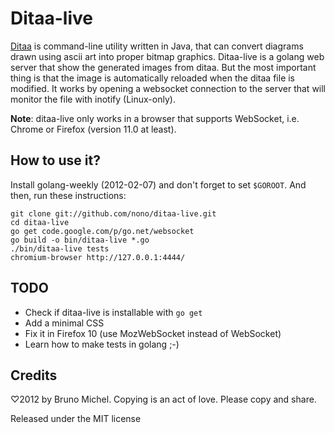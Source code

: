 Ditaa-live
==========

[Ditaa](http://ditaa.sourceforge.net/) is command-line utility written in
Java, that can convert diagrams drawn using ascii art into proper bitmap
graphics. Ditaa-live is a golang web server that show the generated images
from ditaa. But the most important thing is that the image is automatically
reloaded when the ditaa file is modified. It works by opening a websocket
connection to the server that will monitor the file with inotify (Linux-only).

**Note**: ditaa-live only works in a browser that supports WebSocket,
i.e. Chrome or Firefox (version 11.0 at least).


How to use it?
--------------

Install golang-weekly (2012-02-07) and don't forget to set `$GOROOT`.
And then, run these instructions:

    git clone git://github.com/nono/ditaa-live.git
    cd ditaa-live
    go get code.google.com/p/go.net/websocket
    go build -o bin/ditaa-live *.go
    ./bin/ditaa-live tests
    chromium-browser http://127.0.0.1:4444/


TODO
----

* Check if ditaa-live is installable with `go get`
* Add a minimal CSS
* Fix it in Firefox 10 (use MozWebSocket instead of WebSocket)
* Learn how to make tests in golang ;-)


Credits
-------

♡2012 by Bruno Michel. Copying is an act of love. Please copy and share.

Released under the MIT license
